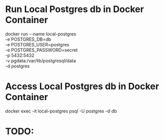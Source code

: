 # Run Local Postgres db in Docker Container
docker run --name local-postgres \
  -e POSTGRES_DB=db \
  -e POSTGRES_USER=postgres \
  -e POSTGRES_PASSWORD=secret \
  -p 5432:5432 \
  -v pgdata:/var/lib/postgresql/data \
  -d postgres

# Access Local Postgres db in Docker Container
docker exec -it local-postgres psql -U postgres -d db


# TODO:
